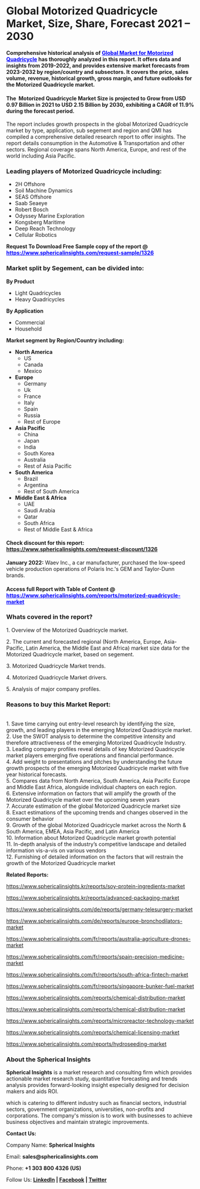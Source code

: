 <h1><strong>Global Motorized Quadricycle Market, Size, Share, Forecast 2021 &ndash; 2030</strong></h1>
<p><strong>Comprehensive historical analysis of&nbsp;<span style="color: #0000ff;"><a style="color: #0000ff;" href="https://www.sphericalinsights.com/reports/motorized-quadricycle-market" target="_blank">Global Market for Motorized Quadricycle</a></span> has thoroughly analyzed in this report. It offers data and insights from 2019-2022, and provides extensive market forecasts from 2023-2032 by region/country and subsectors. It covers the price, sales volume, revenue, historical growth, gross margin, and future outlooks for the Motorized Quadricycle market.</strong></p>
<h4><strong>The &nbsp;Motorized Quadricycle Market Size is projected to Grow from USD 0.97 Billion in 2021 to USD 2.15 Billion by 2030, exhibiting a CAGR of 11.9% during the forecast period.</strong></h4>
<p>The report includes growth prospects in the global Motorized Quadricycle market by type, application, sub segement and region and QMI has compiled a comprehensive detailed research report to offer insights. The report details consumption in the Automotive &amp; Transportation and other sectors. Regional coverage spans North America, Europe, and rest of the world including Asia Pacific.</p>
<h3><strong>Leading players of Motorized Quadricycle including:</strong></h3>
<ul>
<li>2H Offshore</li>
<li>Soil Machine Dynamics</li>
<li>SEAS Offshore</li>
<li>Saab Seaeye</li>
<li>Robert Bosch</li>
<li>Odyssey Marine Exploration</li>
<li>Kongsberg Maritime</li>
<li>Deep Reach Technology</li>
<li>Cellular Robotics</li>
</ul>
<p><strong>Request To Download Free Sample copy of the report @ <span style="color: #0000ff;"><a style="color: #0000ff;" href="https://www.sphericalinsights.com/request-sample/1326" target="_blank">https://www.sphericalinsights.com/request-sample/1326</a></span></strong></p>
<h3><strong>Market split by Segement, can be divided into:</strong></h3>
<p><strong>By Product</strong></p>
<ul>
<li>Light Quadricycles</li>
<li>Heavy Quadricycles</li>
</ul>
<p><strong>By Application</strong></p>
<ul>
<li>Commercial</li>
<li>Household</li>
</ul>
<p><strong>Market segment by Region/Country including:</strong></p>
<ul>
<li><strong>North America</strong>
<ul>
<li>US</li>
<li>Canada</li>
<li>Mexico</li>
</ul>
</li>
<li><strong>Europe</strong>
<ul>
<li>Germany</li>
<li>Uk</li>
<li>France</li>
<li>Italy</li>
<li>Spain</li>
<li>Russia</li>
<li>Rest of Europe</li>
</ul>
</li>
<li><strong>Asia Pacific</strong>
<ul>
<li>China</li>
<li>Japan</li>
<li>India</li>
<li>South Korea</li>
<li>Australia</li>
<li>Rest of Asia Pacific</li>
</ul>
</li>
<li><strong>South America</strong>
<ul>
<li>Brazil</li>
<li>Argentina</li>
<li>Rest of South America</li>
</ul>
</li>
<li><strong>Middle East &amp; Africa</strong>
<ul>
<li>UAE</li>
<li>Saudi Arabia</li>
<li>Qatar</li>
<li>South Africa</li>
<li>Rest of Middle East &amp; Africa</li>
</ul>
</li>
</ul>
<h4>Check discount for this report: <a href="https://www.sphericalinsights.com/request-discount/1326">https://www.sphericalinsights.com/request-discount/1326</a></h4>
<p><strong>January 2022:</strong> Waev Inc., a car manufacturer, purchased the low-speed vehicle production operations of Polaris Inc.'s GEM and Taylor-Dunn brands.</p>
<h4>Access full Report with Table of Content @ <span style="color: #0000ff;"><a style="color: #0000ff;" href="https://www.sphericalinsights.com/reports/motorized-quadricycle-market" target="_blank">https://www.sphericalinsights.com/reports/motorized-quadricycle-market</a></span></h4>
<h3><strong>Whats covered in the report?</strong></h3>
<p>1. Overview of the Motorized Quadricycle market.</p>
<p>2. The current and forecasted regional (North America, Europe, Asia-Pacific, Latin America, the Middle East and Africa) market size data for the Motorized Quadricycle market, based on segement.</p>
<p>3. Motorized Quadricycle Market trends.</p>
<p>4. Motorized Quadricycle Market drivers.</p>
<p>5. Analysis of major company profiles.</p>
<h3><strong>Reasons to buy this Market Report:</strong></h3>
<p><br /> 1. Save time carrying out entry-level research by identifying the size, growth, and leading players in the emerging Motorized Quadricycle market.<br /> 2. Use the SWOT analysis to determine the competitive intensity and therefore attractiveness of the emerging Motorized Quadricycle Industry.<br /> 3. Leading company profiles reveal details of key Motorized Quadricycle market players emerging five operations and financial performance.<br /> 4. Add weight to presentations and pitches by understanding the future growth prospects of the emerging Motorized Quadricycle market with five year historical forecasts.<br /> 5. Compares data from North America, South America, Asia Pacific Europe and Middle East Africa, alongside individual chapters on each region.<br /> 6. Extensive information on factors that will amplify the growth of the Motorized Quadricycle market over the upcoming seven years<br /> 7. Accurate estimation of the global Motorized Quadricycle market size <br /> 8. Exact estimations of the upcoming trends and changes observed in the consumer behavior <br /> 9. Growth of the global Motorized Quadricycle market across the North &amp; South America, EMEA, Asia Pacific, and Latin America<br /> 10. Information about Motorized Quadricycle market growth potential<br /> 11. In-depth analysis of the industry&rsquo;s competitive landscape and detailed information vis-a-vis on various vendors<br /> 12. Furnishing of detailed information on the factors that will restrain the growth of the Motorized Quadricycle market</p>
<p><strong>Related Reports:</strong></p>
<p><a href="https://www.sphericalinsights.kr/reports/soy-protein-ingredients-market">https://www.sphericalinsights.kr/reports/soy-protein-ingredients-market</a></p>
<p><a href="https://www.sphericalinsights.kr/reports/advanced-packaging-market">https://www.sphericalinsights.kr/reports/advanced-packaging-market</a></p>
<p><a href="https://www.sphericalinsights.com/de/reports/germany-telesurgery-market">https://www.sphericalinsights.com/de/reports/germany-telesurgery-market</a></p>
<p><a href="https://www.sphericalinsights.com/de/reports/europe-bronchodilators-market">https://www.sphericalinsights.com/de/reports/europe-bronchodilators-market</a></p>
<p><a href="https://www.sphericalinsights.com/fr/reports/australia-agriculture-drones-market">https://www.sphericalinsights.com/fr/reports/australia-agriculture-drones-market</a>&nbsp;</p>
<p><a href="https://www.sphericalinsights.com/fr/reports/spain-precision-medicine-market">https://www.sphericalinsights.com/fr/reports/spain-precision-medicine-market</a>&nbsp;</p>
<p><a href="https://www.sphericalinsights.com/fr/reports/south-africa-fintech-market">https://www.sphericalinsights.com/fr/reports/south-africa-fintech-market</a></p>
<p><a href="https://www.sphericalinsights.com/fr/reports/singapore-bunker-fuel-market">https://www.sphericalinsights.com/fr/reports/singapore-bunker-fuel-market</a></p>
<p><a href="https://www.sphericalinsights.com/reports/chemical-distribution-market">https://www.sphericalinsights.com/reports/chemical-distribution-market</a>&nbsp;</p>
<p><a href="https://www.sphericalinsights.com/reports/chemical-distribution-market">https://www.sphericalinsights.com/reports/chemical-distribution-market</a>&nbsp;</p>
<p><a href="https://www.sphericalinsights.com/reports/microreactor-technology-market">https://www.sphericalinsights.com/reports/microreactor-technology-market</a></p>
<p><a href="https://www.sphericalinsights.com/reports/chemical-licensing-market">https://www.sphericalinsights.com/reports/chemical-licensing-market</a></p>
<p><a href="https://www.sphericalinsights.com/reports/hydroseeding-market">https://www.sphericalinsights.com/reports/hydroseeding-market</a></p>
<h3><strong>About the Spherical Insights</strong></h3>
<p><strong>Spherical Insights</strong> is a market research and consulting firm which provides actionable market research study, quantitative forecasting and trends analysis provides forward-looking insight especially designed for decision makers and aids ROI.</p>
<p>which is catering to different industry such as financial sectors, industrial sectors, government organizations, universities, non-profits and corporations. The company's mission is to work with businesses to achieve business objectives and maintain strategic improvements.</p>
<p><strong>Contact Us:</strong></p>
<p>Company Name: <strong>Spherical Insights</strong></p>
<p>Email: <strong>sales@sphericalinsights.com</strong></p>
<p>Phone: <strong>+1 303 800 4326 (US)</strong></p>
<p>Follow Us: <strong><a href="https://www.linkedin.com/company/spherical-insight/"><u>LinkedIn</u></a> | <a href="https://www.facebook.com/sphericalinsights22"><u>Facebook</u></a> | <a href="https://twitter.com/SInsights_US"><u>Twitter</u></a></strong></p>
<p>&nbsp;</p>
